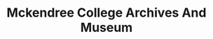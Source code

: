 ---
layout: repo
title: "Mckendree College Archives And Museum"
id: 15539
permalink: repos/15539/
---